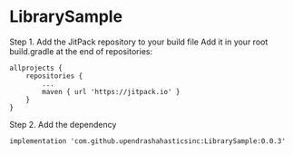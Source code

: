 # LibrarySample

Step 1. Add the JitPack repository to your build file
Add it in your root build.gradle at the end of repositories:

	allprojects {
		repositories {
			...
			maven { url 'https://jitpack.io' }
		}
	}

Step 2. Add the dependency
	
	implementation 'com.github.upendrashahasticsinc:LibrarySample:0.0.3'
